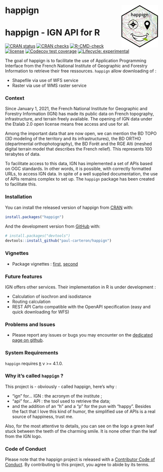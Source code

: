 
<!-- README.md is generated from README.Rmd. Please edit that file -->

# happign <a href="https://paul-carteron.github.io/happign/"><img src="man/figures/logo.png" align="right" height="139" /></a>

# happign - IGN API for R

<!-- badges: start -->

[![CRAN
status](https://www.r-pkg.org/badges/version/happign)](https://CRAN.R-project.org/package=happign)
[![CRAN
checks](https://cranchecks.info/badges/summary/happign)](https://cran.r-project.org/web/checks/check_results_happign.html)
[![R-CMD-check](https://github.com/paul-carteron/happign/workflows/R-CMD-check/badge.svg)](https://github.com/paul-carteron/happign/actions)
[![license](https://img.shields.io/badge/license-GPL--3-blue.svg)](https://www.gnu.org/licenses/gpl-3.0.en.html)
[![Codecov test
coverage](https://codecov.io/gh/paul-carteron/happign/branch/main/graph/badge.svg)](https://app.codecov.io/gh/paul-carteron/happign?branch=main)
[![Lifecycle:
experimental](https://img.shields.io/badge/lifecycle-experimental-orange.svg)](https://lifecycle.r-lib.org/articles/stages.html#experimental)
<!-- badges: end -->

The goal of happign is to facilitate the use of Application Programming
Interface from the French National Institute of Geographic and Forestry
Information to retrieve their free ressources. `happign` allow
downloading of :

-   Shapefile via use of WFS service
-   Raster via use of WMS raster service

### Context

Since January 1, 2021, the French National Institute for Geographic and
Forestry Information (IGN) has made its public data on French
topography, infrastructure, and terrain freely available. The opening of
IGN data under the Etalab 2.0 open license means free access and use for
all.

Among the important data that are now open, we can mention the BD TOPO
(3D modeling of the territory and its infrastructures), the BD ORTHO
(departmental orthophotography), the BD Forêt and the RGE Alti (meshed
digital terrain model that describes the French relief). This represents
100 terabytes of data.

To facilitate access to this data, IGN has implemented a set of APIs
based on OGC standards. In other words, it is possible, with correctly
formatted URLs, to access IGN data. In spite of a well supplied
documentation, the use of APIs remains complex to set up. The `happign`
package has been created to facilitate this.

### Installation

You can install the released version of happign from
[CRAN](https://CRAN.R-project.org) with:

``` r
install.packages("happign")
```

And the development version from [GitHub](https://github.com/) with:

``` r
# install.packages("devtools")
devtools::install_github("paul-carteron/happign")
```

### Vignettes

-   Package vignettes :
    [first](https://paul-carteron.github.io/happign/articles/Getting_started.html),
    [second](https://paul-carteron.github.io/happign/articles/Non_functional_APIs.html)

### Future features

IGN offers other services. Their implementation in R is under
development :

-   Calculation of isochron and isodistance
-   Routing calculation
-   REST API Carto compatible with the OpenAPI specification (easy and
    quick downloading for WFS)

### Problems and Issues

-   Please report any issues or bugs you may encounter on the [dedicated
    page on github](https://github.com/paul-carteron/happign/issues).

### System Requirements

`happign` requires [`R`](https://cran.r-project.org) v \>= 4.1.0.

### Why it’s called `happign` ?

This project is - obviously - called happign, here’s why :

-   “ign” for… IGN : the acronym of the institute ;
-   “api” for… API : the tool used to retrieve the data;
-   and the addition of an “h” and a “p” for the pun with “happy”.
    Besides the fact that I love this kind of humor, the simplified use
    of APIs is a real source of happiness, trust me.

Also, for the most attentive to details, you can see on the logo a green
leaf stuck between the teeth of the charming smile. It is none other
than the leaf from the IGN logo.

### Code of Conduct

Please note that the happign project is released with a [Contributor
Code of
Conduct](https://paul-carteron.github.io/happign/CODE_OF_CONDUCT.html).
By contributing to this project, you agree to abide by its terms.
